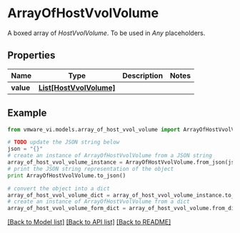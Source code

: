 # ArrayOfHostVvolVolume

A boxed array of *HostVvolVolume*. To be used in *Any* placeholders. 

## Properties
Name | Type | Description | Notes
------------ | ------------- | ------------- | -------------
**value** | [**List[HostVvolVolume]**](HostVvolVolume.md) |  | 

## Example

```python
from vmware_vi.models.array_of_host_vvol_volume import ArrayOfHostVvolVolume

# TODO update the JSON string below
json = "{}"
# create an instance of ArrayOfHostVvolVolume from a JSON string
array_of_host_vvol_volume_instance = ArrayOfHostVvolVolume.from_json(json)
# print the JSON string representation of the object
print ArrayOfHostVvolVolume.to_json()

# convert the object into a dict
array_of_host_vvol_volume_dict = array_of_host_vvol_volume_instance.to_dict()
# create an instance of ArrayOfHostVvolVolume from a dict
array_of_host_vvol_volume_form_dict = array_of_host_vvol_volume.from_dict(array_of_host_vvol_volume_dict)
```
[[Back to Model list]](../README.md#documentation-for-models) [[Back to API list]](../README.md#documentation-for-api-endpoints) [[Back to README]](../README.md)


